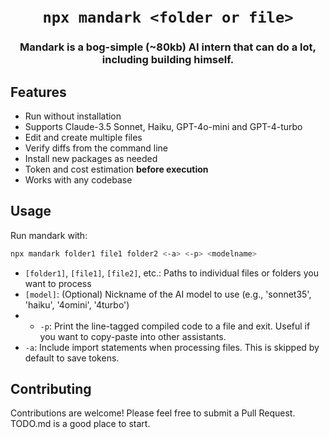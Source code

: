 <h1 align="center">
  <br>
  <code>npx mandark &lt;folder or file&gt;</code>
  <br>
</h1>

<h3 align="center">Mandark is a bog-simple (~80kb) AI intern that can do a lot, including building himself.</h3>

## Features

- Run without installation
- Supports Claude-3.5 Sonnet, Haiku, GPT-4o-mini and GPT-4-turbo
- Edit and create multiple files
- Verify diffs from the command line
- Install new packages as needed
- Token and cost estimation **before execution**
- Works with any codebase

## Usage

Run mandark with:

```bash
npx mandark folder1 file1 folder2 <-a> <-p> <modelname>
```

- `[folder1]`, `[file1]`, `[file2]`, etc.: Paths to individual files or folders you want to process
- `[model]`: (Optional) Nickname of the AI model to use (e.g., 'sonnet35', 'haiku', '4omini', '4turbo')
- - `-p`: Print the line-tagged compiled code to a file and exit. Useful if you want to copy-paste into other assistants.
- `-a`: Include import statements when processing files. This is skipped by default to save tokens.

## Contributing

Contributions are welcome! Please feel free to submit a Pull Request. TODO.md is a good place to start.
